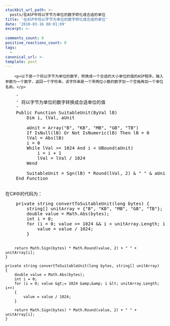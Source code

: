 ```yaml
---
stackbit_url_path: >-
  posts/在ASP中将以字节为单位的数字转化成合适的单位
title: '在ASP中将以字节为单位的数字转化成合适的单位'
date: '2010-03-16 08:01:09'
excerpt: >-
  
comments_count: 0
positive_reactions_count: 0
tags: 
  - 
canonical_url: >-
template: post
---
```


        <p>以下是一个将以字节为单位的数字，转换成一个合适的大小单位的值的ASP程序。输入参数为一个数字，返回一个字符串，该字符串是一个带两位小数的数字加一个空格再加一个单位名称。</p>
<pre class="brush: vb">    '
    ' 将以字节为单位的数字转换成合适单位的值
    '
    Public Function SuitableUnit(ByVal lB)
        Dim i, lVal, aUnit
        
        aUnit = Array("B", "KB", "MB", "GB", "TB")
        If IsNull(lB) Or Not IsNumeric(lB) Then lB = 0
        lVal = Abs(lB)
        i = 0
        While lVal &gt;= 1024 And i &lt; UBound(aUnit)
            i = i + 1
            lVal = lVal / 1024
        Wend
        
        SuitableUnit = Sgn(lB) * Round(lVal, 2) &amp; " " &amp; aUnit(i)
    End Function

</pre>
<p>在C#中的代码为：</p>
<pre class="brush: csharp">    private string convertToSuitableUnit(long bytes) {
        string[] unitArray = {"B", "KB", "MB", "GB", "TB"};
        double value = Math.Abs(bytes);
        int i = 0;
        for (i = 0; value &gt;= 1024 &amp;&amp; i &lt; unitArray.Length; i++) {
            value = value / 1024;
        }

        return Math.Sign(bytes) * Math.Round(value, 2) + " " + unitArray[i];
    }

    private string convertToSuitableUnit(long bytes, string[] unitArray)
    {
        double value = Math.Abs(bytes);
        int i = 0;
        for (i = 0; value &gt;= 1024 &amp;&amp; i &lt; unitArray.Length; i++)
        {
            value = value / 1024;
        }

        return Math.Sign(bytes) * Math.Round(value, 2) + " " + unitArray[i];
    }
</pre>
      